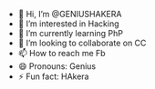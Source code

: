 - 👋 Hi, I’m @GENIUSHAKERA
- 👀 I’m interested in Hacking
- 🌱 I’m currently learning PhP
- 💞️ I’m looking to collaborate on CC
- 📫 How to reach me Fb
- 😄 Pronouns: Genius
- ⚡ Fun fact: HAkera

<!---
GENIUSHAKERA/GENIUSHAKERA is a ✨ special ✨ repository because its `README.md` (this file) appears on your GitHub profile.
You can click the Preview link to take a look at your changes.
--->
